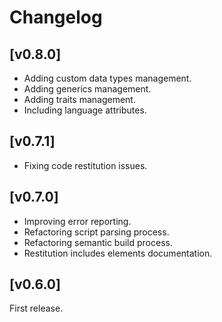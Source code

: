 
# Changelog

## [v0.8.0]

- Adding custom data types management.
- Adding generics management.
- Adding traits management.
- Including language attributes.

## [v0.7.1]

- Fixing code restitution issues.

## [v0.7.0]

- Improving error reporting.
- Refactoring script parsing process.
- Refactoring semantic build process.
- Restitution includes elements documentation.

## [v0.6.0]

First release.
